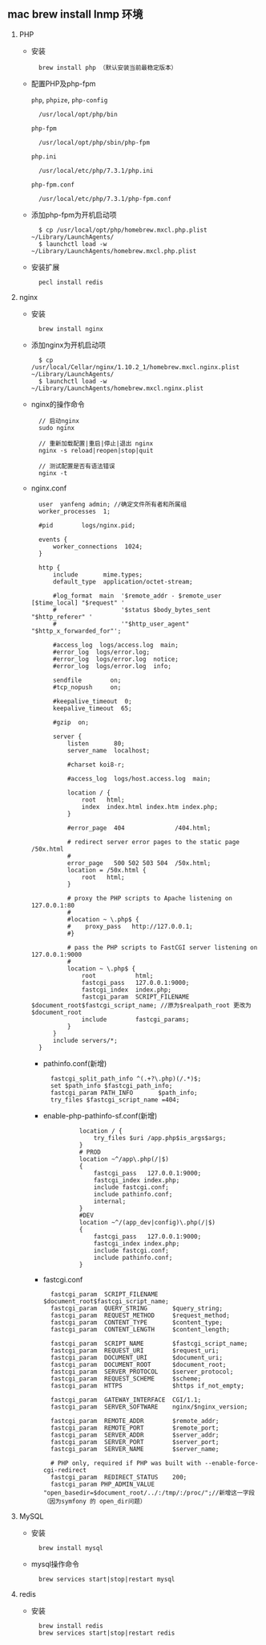 ## mac brew install lnmp 环境

1. PHP

	- 安装

			brew install php （默认安装当前最稳定版本）
			
	- 配置PHP及php-fpm

		`php`, `phpize`, `php-config` 
		
			/usr/local/opt/php/bin
				
		`php-fpm` 
		
			/usr/local/opt/php/sbin/php-fpm
			
		`php.ini` 
		
			/usr/local/etc/php/7.3.1/php.ini 
			
		`php-fpm.conf` 
		
			/usr/local/etc/php/7.3.1/php-fpm.conf
			
	- 添加php-fpm为开机启动项

			$ cp /usr/local/opt/php/homebrew.mxcl.php.plist ~/Library/LaunchAgents/
			$ launchctl load -w ~/Library/LaunchAgents/homebrew.mxcl.php.plist
			
	- 安装扩展

			pecl install redis
			
2. nginx

	- 安装

			brew install nginx
			
	- 添加nginx为开机启动项
		
			$ cp /usr/local/Cellar/nginx/1.10.2_1/homebrew.mxcl.nginx.plist ~/Library/LaunchAgents/
			$ launchctl load -w ~/Library/LaunchAgents/homebrew.mxcl.nginx.plist
			
	- nginx的操作命令

			// 启动nginx
			sudo nginx
			
			// 重新加载配置|重启|停止|退出 nginx
			nginx -s reload|reopen|stop|quit
			
			// 测试配置是否有语法错误
			nginx -t
			
	- nginx.conf

		
			user  yanfeng admin; //确定文件所有者和所属组
			worker_processes  1;
			
			#pid        logs/nginx.pid;
			
			events {
			    worker_connections  1024;
			}
			
			http {
			    include       mime.types;
			    default_type  application/octet-stream;
			
			    #log_format  main  '$remote_addr - $remote_user [$time_local] "$request" '
			    #                  '$status $body_bytes_sent "$http_referer" '
			    #                  '"$http_user_agent" "$http_x_forwarded_for"';
			
			    #access_log  logs/access.log  main;
			    #error_log  logs/error.log;
			    #error_log  logs/error.log  notice;
			    #error_log  logs/error.log  info;
			
			    sendfile        on;
			    #tcp_nopush     on;
			
			    #keepalive_timeout  0;
			    keepalive_timeout  65;
			
			    #gzip  on;
			
			    server {
			        listen       80;
			        server_name  localhost;
			
			        #charset koi8-r;
			
			        #access_log  logs/host.access.log  main;
			
			        location / {
			            root   html;
			            index  index.html index.htm index.php;
			        }
			
			        #error_page  404              /404.html;
			
			        # redirect server error pages to the static page /50x.html
			        #
			        error_page   500 502 503 504  /50x.html;
			        location = /50x.html {
			            root   html;
			        }
			
			        # proxy the PHP scripts to Apache listening on 127.0.0.1:80
			        #
			        #location ~ \.php$ {
			        #    proxy_pass   http://127.0.0.1;
			        #}
			
			        # pass the PHP scripts to FastCGI server listening on 127.0.0.1:9000
			        #
			        location ~ \.php$ {
			            root           html;
			            fastcgi_pass   127.0.0.1:9000;
			            fastcgi_index  index.php;
			            fastcgi_param  SCRIPT_FILENAME  $document_root$fastcgi_script_name; //原为$realpath_root 更改为$document_root
			            include        fastcgi_params;
			        }
			    }
			    include servers/*;
			}

		- pathinfo.conf(新增)

				fastcgi_split_path_info ^(.+?\.php)(/.*)$;
				set $path_info $fastcgi_path_info;
				fastcgi_param PATH_INFO       $path_info;
				try_files $fastcgi_script_name =404;
				
		- enable-php-pathinfo-sf.conf(新增)

						location / {
				            try_files $uri /app.php$is_args$args;
				        }
				        # PROD
				        location ~^/app\.php(/|$)
				        {
				            fastcgi_pass   127.0.0.1:9000;
				            fastcgi_index index.php;
				            include fastcgi.conf;
				            include pathinfo.conf;
				            internal;
				        }
				        #DEV
				        location ~^/(app_dev|config)\.php(/|$)
				        {
				            fastcgi_pass   127.0.0.1:9000;
				            fastcgi_index index.php;
				            include fastcgi.conf;
				            include pathinfo.conf;
				        }
				        
        - fastcgi.conf

        	
				fastcgi_param  SCRIPT_FILENAME    $document_root$fastcgi_script_name;
				fastcgi_param  QUERY_STRING       $query_string;
				fastcgi_param  REQUEST_METHOD     $request_method;
				fastcgi_param  CONTENT_TYPE       $content_type;
				fastcgi_param  CONTENT_LENGTH     $content_length;
				
				fastcgi_param  SCRIPT_NAME        $fastcgi_script_name;
				fastcgi_param  REQUEST_URI        $request_uri;
				fastcgi_param  DOCUMENT_URI       $document_uri;
				fastcgi_param  DOCUMENT_ROOT      $document_root;
				fastcgi_param  SERVER_PROTOCOL    $server_protocol;
				fastcgi_param  REQUEST_SCHEME     $scheme;
				fastcgi_param  HTTPS              $https if_not_empty;
				
				fastcgi_param  GATEWAY_INTERFACE  CGI/1.1;
				fastcgi_param  SERVER_SOFTWARE    nginx/$nginx_version;
				
				fastcgi_param  REMOTE_ADDR        $remote_addr;
				fastcgi_param  REMOTE_PORT        $remote_port;
				fastcgi_param  SERVER_ADDR        $server_addr;
				fastcgi_param  SERVER_PORT        $server_port;
				fastcgi_param  SERVER_NAME        $server_name;
				
				# PHP only, required if PHP was built with --enable-force-cgi-redirect
				fastcgi_param  REDIRECT_STATUS    200;
				fastcgi_param PHP_ADMIN_VALUE "open_basedir=$document_root/../:/tmp/:/proc/";//新增这一字段（因为symfony 的 open_dir问题）

			
3. MySQL 

	- 安装

			brew install mysql
			
	- mysql操作命令

			brew services start|stop|restart mysql
			
4. redis

	- 安装

			brew install redis 
			brew services start|stop|restart redis
			